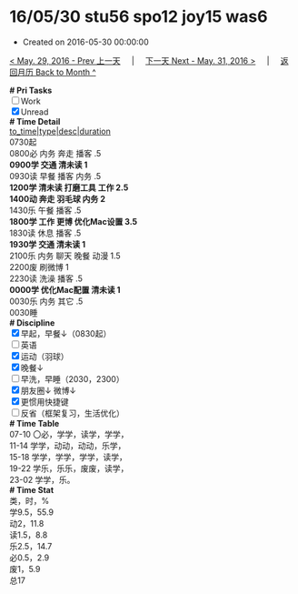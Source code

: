 # 16/05/30 stu56 spo12 joy15 was6

- Created on 2016-05-30 00:00:00

[< May. 29, 2016 - Prev 上一天](_archived/lifelogs/2016/05/d29.md) &nbsp; &nbsp; | &nbsp; &nbsp; [下一天 Next - May. 31, 2016 >](_archived/lifelogs/2016/05/d31.md) &nbsp; &nbsp; |  &nbsp; &nbsp; [返回月历 Back to Month ^](_archived/lifelogs/2016/05/index.md)
<br/><div><b># Pri Tasks</b></div><div><input type="checkbox"/>Work</div><div><input checked="true" type="checkbox"/>Unread</div><div><b># Time Detail</b></div><div><u>to_time|type|desc|duration</u></div><div>0730起</div><div>0800必 内务 奔走 播客 .5</div><div><b>0900学 交通 清未读 1</b></div><div>0930读 早餐 播客 内务 .5</div><div><b>1200学 清未读 打磨工具 工作 2.5</b></div><div><b>1400动 奔走 羽毛球 内务 2</b></div><div>1430乐 午餐 播客 .5</div><div><b>1800学 工作 更博 优化Mac设置 3.5</b></div><div>1830读 休息 播客 .5</div><div><b>1930学 交通 清未读 1</b></div><div>2100乐 内务 聊天 晚餐 动漫 1.5</div><div>2200废 刷微博 1</div><div>2230读 洗澡 播客 .5</div><div><b>0000学 优化Mac配置 清未读 1</b></div><div>0030乐 内务 其它 .5</div><div>0030睡</div><div><b># Discipline</b></div><div><input checked="true" type="checkbox"/>早起，早餐↓（0830起）</div><div><input type="checkbox"/>英语</div><div><input checked="true" type="checkbox"/>运动（羽球）</div><div><input checked="true" type="checkbox"/>晚餐↓</div><div><input type="checkbox"/>早洗，早睡（2030，2300）</div><div><b><input checked="true" type="checkbox"/></b>朋友圈↓ 微博↓</div><div><input checked="true" type="checkbox"/>更惯用快捷键</div><div><input type="checkbox"/>反省（框架复习，生活优化）</div><div><b># Time Table</b></div><div>07-10 〇必，学学，读学，学学，</div><div>11-14 学学，动动，动动，乐学，</div><div>15-18 学学，学学，学学，读学，</div><div>19-22 学乐，乐乐，废废，读学，</div><div>23-02 学学，乐。</div><div><b># Time Stat</b></div><div>类，时，%</div><div>学9.5，55.9</div><div>动2，11.8</div><div>读1.5，8.8</div><div>乐2.5，14.7</div><div>必0.5，2.9</div><div>废1，5.9</div><div>总17</div>
